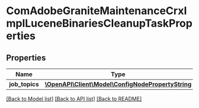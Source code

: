 # ComAdobeGraniteMaintenanceCrxImplLuceneBinariesCleanupTaskProperties

## Properties
Name | Type | Description | Notes
------------ | ------------- | ------------- | -------------
**job_topics** | [**\OpenAPI\Client\Model\ConfigNodePropertyString**](ConfigNodePropertyString.md) |  | [optional] 

[[Back to Model list]](../README.md#documentation-for-models) [[Back to API list]](../README.md#documentation-for-api-endpoints) [[Back to README]](../README.md)


